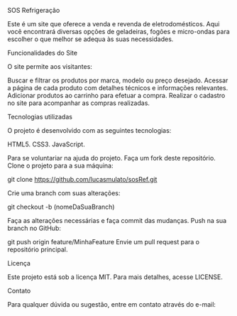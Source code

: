 SOS Refrigeração

Este é um site que oferece a venda e revenda de eletrodomésticos. Aqui você encontrará diversas opções de geladeiras, fogões e micro-ondas para escolher o que melhor se adequa às suas necessidades.

Funcionalidades do Site

O site permite aos visitantes:

Buscar e filtrar os produtos por marca, modelo ou preço desejado.
Acessar a página de cada produto com detalhes técnicos e informações relevantes.
Adicionar produtos ao carrinho para efetuar a compra.
Realizar o cadastro no site para acompanhar as compras realizadas.

Tecnologias utilizadas

O projeto é desenvolvido com as seguintes tecnologias:

HTML5.
CSS3.
JavaScript.

Para se voluntariar na ajuda do projeto.
Faça um fork deste repositório.
Clone o projeto para a sua máquina:

git clone https://github.com/lucasmulato/sosRef.git

Crie uma branch com suas alterações:

git checkout -b (nomeDaSuaBranch)

Faça as alterações necessárias e faça commit das mudanças.
Push na sua branch no GitHub:

git push origin feature/MinhaFeature
Envie um pull request para o repositório principal.

Licença

Este projeto está sob a licença MIT. Para mais detalhes, acesse LICENSE.

Contato

Para qualquer dúvida ou sugestão, entre em contato através do e-mail:
